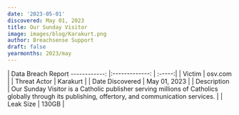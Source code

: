 ```yaml
---
date: '2023-05-01'
discovered: May 01, 2023
title: Our Sunday Visitor
image: images/blog/Karakurt.png
author: Breachsense Support
draft: false
yearmonths: 2023/may
---
```



| Data Breach Report
------------:     |:-------------:    | :-----:|
| Victim      | osv.com      | 
| Threat Actor      | Karakurt      | 
| Date Discovered      | May 01, 2023      | 
| Description      | Our Sunday Visitor is a Catholic publisher serving millions of Catholics globally through its publishing, offertory, and communication services.      | 
| Leak Size      | 130GB      | 

